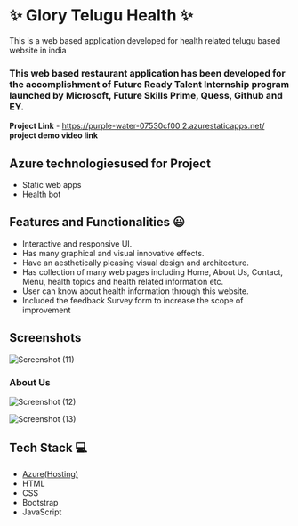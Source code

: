 # ✨ Glory Telugu Health  ✨

This is a web based application developed for health related telugu based website in india

### This web based restaurant application has been developed for the accomplishment of Future Ready Talent Internship program launched by Microsoft, Future Skills Prime, Quess, Github and EY.


**Project Link** - https://purple-water-07530cf00.2.azurestaticapps.net/
**project demo video link**

## Azure technologiesused for Project
- Static web apps
- Health bot

## Features and Functionalities 😃

- Interactive and responsive UI.
- Has many graphical and visual innovative effects.
- Have an aesthetically pleasing visual design and architecture.
- Has collection of many web pages including Home, About Us, Contact, Menu, health topics and health related information etc.
- User can know about health information through this website.
- Included the feedback Survey form to increase the scope of improvement 

## Screenshots

 

   
![Screenshot (11)](https://user-images.githubusercontent.com/85351710/217597453-61052356-ae0f-41de-a217-bee56f8af60d.png)


### About Us 



![Screenshot (12)](https://user-images.githubusercontent.com/85351710/217600432-2a790a4d-cedc-47fa-bd45-b005247b80b5.png)


![Screenshot (13)](https://user-images.githubusercontent.com/85351710/217600469-f7a6111f-a853-40ad-b0e8-5a94e7e09aa9.png)



## Tech Stack 💻

- [Azure(Hosting)](https://azure.microsoft.com/en-in/features/azure-portal/)
- HTML
- CSS
- Bootstrap
- JavaScript
